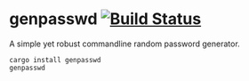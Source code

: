 # genpasswd [![Build Status](https://travis-ci.org/cyplo/genpasswd.svg?branch=master)](https://travis-ci.org/cyplo/genpasswd)

A simple yet robust commandline random password generator.

```
cargo install genpasswd
genpasswd
```
